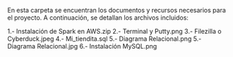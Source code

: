 En esta carpeta se encuentran los documentos y recursos necesarios para el proyecto. A continuación, se detallan los archivos incluidos:

1.- Instalación de Spark en AWS.zip
2.- Terminal y Putty.png
3.- Filezilla o Cyberduck.jpeg
4.- Mi_tiendita.sql
5.- Diagrama Relacional.png
5.- Diagrama Relacional.jpg
6.- Instalación MySQL.png
